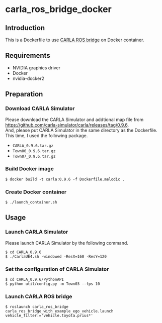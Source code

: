 # carla_ros_bridge_docker

## Introduction
This is a Dockerfile to use [CARLA ROS bridge](https://github.com/carla-simulator/ros-bridge) on Docker container.

## Requirements
* NVIDIA graphics driver
* Docker
* nvidia-docker2

## Preparation
### Download CARLA Simulator
Please download the CARLA Simulator and addtional map file from <https://github.com/carla-simulator/carla/releases/tag/0.9.6>.  
And, please put CARLA Simulator in the same directory as the Dockerfile.  
This time, I used the following package.

- `CARLA_0.9.6.tar.gz`
- `Town06_0.9.6.tar.gz`
- `Town07_0.9.6.tar.gz`

### Build Docker image
```shell
$ docker build -t carla:0.9.6 -f Dockerfile.melodic .
```

### Create Docker container
```shell
$ ./launch_container.sh
```

## Usage
### Launch CARLA Simulator
Please launch CARLA Simulator by the following command.

```shell
$ cd CARLA_0.9.6
$ ./CarlaUE4.sh -windowed -ResX=160 -ResY=120
```

### Set the configuration of CARLA Simulator
```shell
$ cd CARLA_0.9.6/PythonAPI
$ python util/config.py -m Town03 --fps 10
```

### Launch CARLA ROS bridge
```shell
$ roslaunch carla_ros_bridge carla_ros_bridge_with_example_ego_vehicle.launch vehicle_filter:='vehicle.toyota.prius*'
```

